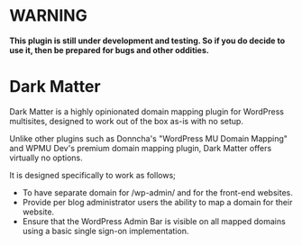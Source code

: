 # WARNING

**This plugin is still under development and testing. So if you do decide to use it, then be prepared for bugs and
other oddities.**

# Dark Matter

Dark Matter is a highly opinionated domain mapping plugin for WordPress multisites, designed
to work out of the box as-is with no setup.

Unlike other plugins such as Donncha's "WordPress MU Domain Mapping" and WPMU Dev's premium
domain mapping plugin, Dark Matter offers virtually no options.

It is designed specifically to work as follows;

* To have separate domain for /wp-admin/ and for the front-end websites.
* Provide per blog administrator users the ability to map a domain for their website.
* Ensure that the WordPress Admin Bar is visible on all mapped domains using a basic single sign-on implementation.

